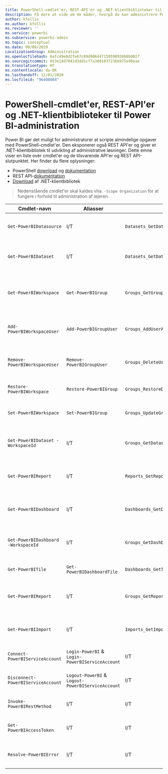 ```yaml
---
title: PowerShell-cmdlet'er, REST-API'er og .NET-klientbiblioteker til administratorer
description: Få mere at vide om de måder, hvorpå du kan administrere Power BI via scripts og programmerings-API'er.
author: kfollis
ms.author: kfollis
ms.reviewer: ''
ms.service: powerbi
ms.subservice: powerbi-admin
ms.topic: conceptual
ms.date: 09/09/2019
LocalizationGroup: Administration
ms.openlocfilehash: 6afc49e0d2fe67c89d906d4715959892868b0027
ms.sourcegitcommit: 653e18d7041d3dd1cf7a38010372366975a98eae
ms.translationtype: HT
ms.contentlocale: da-DK
ms.lasthandoff: 12/01/2020
ms.locfileid: "96408084"
---
```

# <a name="powershell-cmdlets-rest-apis-and-net-client-library-for-power-bi-administration"></a>PowerShell-cmdlet'er, REST-API'er og .NET-klientbiblioteker til Power BI-administration
Power BI gør det muligt for administratorer at scripte almindelige opgaver med PowerShell-cmdlet'er. Den eksponerer også REST API'er og giver et .NET-klientbibliotek til udvikling af administrative løsninger. Dette emne viser en liste over cmdlet'er og de tilsvarende API'er og REST API-slutpunktet. Her finder du flere oplysninger:

- PowerShell [download](https://www.powershellgallery.com/packages/MicrosoftPowerBIMgmt/) og [dokumentation](/powershell/power-bi/overview?view=powerbi-ps)
- REST API-[dokumentation](/rest/api/power-bi/admin)
- [Download](https://www.nuget.org/packages/Microsoft.PowerBI.Api/) af .NET-klientbibliotek

> Nedenstående cmdlet'er skal kaldes vha. `-Scope Organization` for at fungere i forhold til administration af lejeren.

| **Cmdlet-navn** | **Aliasser** | **API** | **REST API-slutpunkt** | **Beskrivelse** |
| --- | --- | --- | --- | --- |
| `Get-PowerBIDatasource` | I/T | `Datasets_GetDataSourcesAsAdmin` | /v1.0/myorg/admin/datasets/{datasetkey}/datasources | Henter datakilderne for et givet datasæt. |
| `Get-PowerBIDataset` | I/T | `Datasets_GetDatasetsAsAdmin` | /v1.0/myorg/admin/datasets | Henter den komplette liste over datasæt i en Power BI-lejer. |
| `Get-PowerBIWorkspace` | `Get-PowerBIGroup` | `Groups_GetGroupsAsAdmin` | /v1.0/myorg/admin/groups | Henter den komplette liste over arbejdsområder i en Power BI-lejer. |
| `Add-PowerBIWorkspaceUser` | `Add-PowerBIGroupUser` | `Groups_AddUserAsAdmin` | /v1.0/myorg/admin/groups/{groupId}/users | Tilføjer en bruger som medlem af et givet arbejdsområde. |
| `Remove-PowerBIWorkspaceUser` | `Remove-PowerBIGroupUser` | `Groups_DeleteUserAsAdmin` | /v1.0/myorg/admin/groups/{groupId}/users/{user} | Fjerner en bruger fra medlemslisten for et givet arbejdsområde. |
| `Restore-PowerBIWorkspace` |`Restore-PowerBIGroup` | `Groups_RestoreDeletedGroupAsAdmin` | /v1.0/myorg/admin/groups/{groupId}/restore | Gendanner et slettet arbejdsområde. |
| `Set-PowerBIWorkspace` |`Set-PowerBIGroup` | `Groups_UpdateGroupAsAdmin` | /v1.0/myorg/admin/groups/{groupId} | Opdaterer egenskaberne for et givet arbejdsområde. |
| `Get-PowerBIDataset -WorkspaceId` | I/T | `Groups_GetDatasetsAsAdmin` | /v1.0/myorg/admin/groups/{group\_id}/datasets | Henter datasættene inden for et givet arbejdsområde. |
| `Get-PowerBIReport` | I/T | `Reports_GetReportsAsAdmin` | /v1.0/myorg/admin/reports | Henter den komplette liste over rapporter i en Power BI-lejer. |
| `Get-PowerBIDashboard` | I/T | `Dashboards_GetDashboardsAsAdmin` | /v1.0/myorg/admin/dashboards | Henter den komplette liste over dashboards i en Power BI-lejer. |
| `Get-PowerBIDashboard -WorkspaceId` | I/T | `Groups_GetDashboardsAsAdmin` | /v1.0/myorg/admin/groups/{group\_id}/dashboards | Henter dashboards inden for et givet arbejdsområde. |
| `Get-PowerBITile` | `Get-PowerBIDashboardTile` | `Dashboards_GetTilesAsAdmin` | /v1.0/myorg/admin/dashboards/{dashboard\_id}/tiles | Henter felterne til et givet dashboard. |
| `Get-PowerBIReport` | I/T | `Groups_GetReportsAsAdmin` | /v1.0/myorg/admin/groups/{group\_id}/reports | Henter rapporterne inden for et givet arbejdsområde. |
| `Get-PowerBIImport` | I/T | `Imports_GetImportsAsAdmin` | /v1.0/myorg/admin/imports | Henter den komplette liste over importer i en Power BI-lejer. |
| `Connect-PowerBIServiceAccount` | `Login-PowerBI` &  `Login-PowerBIServiceAccount` | I/T | I/T | Log på Power BI, og begynd en session. |
| `Disconnect-PowerBIServiceAccount` | `Logout-PowerBI` & `Logout-PowerBIServiceAccount` | I/T | I/T | Log af Power BI, og luk den eksisterende session. |
| `Invoke-PowerBIRestMethod`| I/T | I/T | I/T | Send vilkårlige REST API-kald til Power BI. |
| `Get-PowerBIAccessToken`| I/T | I/T | I/T | Få adgangstokenet til Power BI i en session. |
| `Resolve-PowerBIError`| I/T | I/T | I/T | Få detaljerede fejloplysninger for mislykkedes cmdlet-kald. |